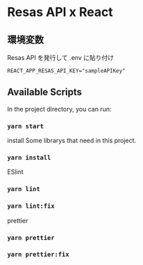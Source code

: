 # Resas API x React

## 環境変数

Resas API を発行して .env に貼り付け

`REACT_APP_RESAS_API_KEY="sampleAPIKey"`

## Available Scripts

In the project directory, you can run:

### `yarn start`

install Some librarys that need in this project.

### `yarn install`

ESlint

### `yarn lint`

### `yarn lint:fix`

prettier

### `yarn prettier`

### `yarn prettier:fix`
